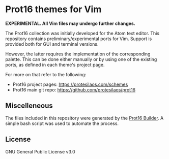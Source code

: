 # Prot16 themes for Vim

**EXPERIMENTAL. All Vim files may undergo further changes.**

The Prot16 collection was initially developed for the Atom text editor. This repository contains preliminary/experimental ports for Vim. Support is provided both for GUI and terminal versions. 

However, the latter requires the implementation of the corresponding palette. This can be done either manually or by using one of the existing ports, as defined in each theme's project page.

For more on that refer to the following:

- Prot16 project pages: https://protesilaos.com/schemes
- Prot16 main git repo: https://github.com/protesilaos/prot16

## Miscelleneous

The files included in this repository were generated by the [Prot16 Builder](https://github.com/protesilaos/prot16-builder). A simple bash script was used to automate the process.

## License

GNU General Public License v3.0

